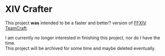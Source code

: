 # XIV Crafter

This project **was** intended to be a faster and better? version of [FFXIV TeamCraft](https://ffxivteamcraft.com/).

I am currently no longer interested in finishing this project, nor do I have the time.  
This project will be archived for some time and maybe deleted eventually.
